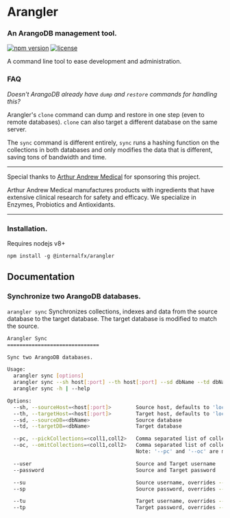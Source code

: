 # Arangler

### An ArangoDB management tool.

[![npm version](https://img.shields.io/npm/v/arangler.svg)](https://www.npmjs.com/package/arangler) [![license](https://img.shields.io/npm/l/arangler.svg)](https://github.com/internalfx/arangler/blob/master/LICENSE)

A command line tool to ease development and administration.

### FAQ

_Doesn't ArangoDB already have `dump` and `restore` commands for handling this?_

Arangler's `clone` command can dump and restore in one step (even to remote databases). `clone` can also target a different database on the same server.

The `sync` command is different entirely, `sync` runs a hashing function on the collections in both databases and only modifies the data that is different, saving tons of bandwidth and time.

---

Special thanks to [Arthur Andrew Medical](http://www.arthurandrew.com/) for sponsoring this project.

Arthur Andrew Medical manufactures products with ingredients that have extensive clinical research for safety and efficacy. We specialize in Enzymes, Probiotics and Antioxidants.

---

### Installation.

Requires nodejs v8+

`npm install -g @internalfx/arangler`

## Documentation

### Synchronize two ArangoDB databases.

`arangler sync` Synchronizes collections, indexes and data from the source database to the target database. The target database is modified to match the source.

```bash
Arangler Sync
==============================

Sync two ArangoDB databases.

Usage:
  arangler sync [options]
  arangler sync --sh host[:port] --th host[:port] --sd dbName --td dbName
  arangler sync -h | --help

Options:
  --sh, --sourceHost=<host[:port]>        Source host, defaults to 'localhost:8529'
  --th, --targetHost=<host[:port]>        Target host, defaults to 'localhost:8529'
  --sd, --sourceDB=<dbName>               Source database
  --td, --targetDB=<dbName>               Target database

  --pc, --pickCollections=<coll1,coll2>   Comma separated list of collections to sync (whitelist)
  --oc, --omitCollections=<coll1,coll2>   Comma separated list of collections to ignore (blacklist)
                                          Note: '--pc' and '--oc' are mutually exclusive options.

  --user                                  Source and Target username
  --password                              Source and Target password

  --su                                    Source username, overrides --user
  --sp                                    Source password, overrides --password

  --tu                                    Target username, overrides --user
  --tp                                    Target password, overrides --password
```
